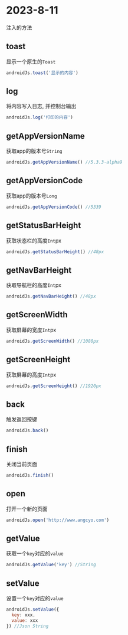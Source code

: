 # 2023-8-11

注入的方法

## toast

显示一个原生的`Toast`

```js
androidJs.toast('显示的内容')
```

## log

将内容写入日志, 并控制台输出

```js
androidJs.log('打印的内容')
```

## getAppVersionName

获取app的版本号`String`

```js
androidJs.getAppVersionName() //5.3.3-alpha9
```

## getAppVersionCode

获取app的版本号`Long`

```js
androidJs.getAppVersionCode() //5339
```

## getStatusBarHeight

获取状态栏的高度`Int`px

```js
androidJs.getStatusBarHeight() //48px
```

## getNavBarHeight

获取导航栏的高度`Int`px

```js
androidJs.getNavBarHeight() //48px
```

## getScreenWidth

获取屏幕的宽度`Int`px

```js
androidJs.getScreenWidth() //1080px
```

## getScreenHeight

获取屏幕的高度`Int`px

```js
androidJs.getScreenHeight() //1920px
```

## back

触发返回按键

```js
androidJs.back()
```

## finish

关闭当前页面

```js
androidJs.finish()
```

## open

打开一个新的页面

```js
androidJs.open('http://www.angcyo.com')
```

## getValue

获取一个`key`对应的`value`

```js
androidJs.getValue('key') //String
```

## setValue

设置一个`key`对应的`value`

```js
androidJs.setValue({
  key: xxx,
  value: xxx
}) //Json String
```